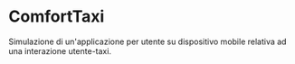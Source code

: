 # ComfortTaxi
Simulazione di un'applicazione per utente su dispositivo mobile relativa ad una interazione utente-taxi.
